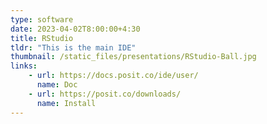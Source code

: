 ```yaml
---
type: software
date: 2023-04-02T8:00:00+4:30
title: RStudio
tldr: "This is the main IDE"
thumbnail: /static_files/presentations/RStudio-Ball.jpg
links: 
    - url: https://docs.posit.co/ide/user/
      name: Doc
    - url: https://posit.co/downloads/
      name: Install
---
```


